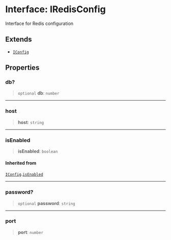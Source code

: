 # Interface: IRedisConfig

Interface for Redis configuration

## Extends

- [`IConfig`](/libraries/common-infrastructure/Interface.IConfig.md)

## Properties

<a id="db"></a>

### db?

> `optional` **db**: `number`

---

<a id="host"></a>

### host

> **host**: `string`

---

<a id="isenabled"></a>

### isEnabled

> **isEnabled**: `boolean`

#### Inherited from

[`IConfig`](/libraries/common-infrastructure/Interface.IConfig.md).[`isEnabled`](/libraries/common-infrastructure/Interface.IConfig.md#isenabled)

---

<a id="password"></a>

### password?

> `optional` **password**: `string`

---

<a id="port"></a>

### port

> **port**: `number`
